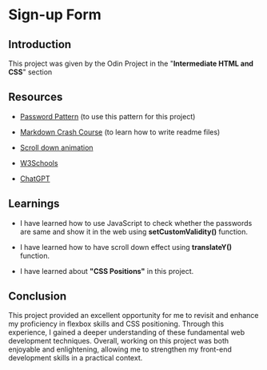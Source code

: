 # Sign-up Form
## Introduction
This project was given by the Odin Project in the 
"__Intermediate HTML and CSS__" section

## Resources
* [Password Pattern](https://stackoverflow.com/questions/19605150/regex-for-password-must-contain-at-least-eight-characters-at-least-one-number-a "StackOverflow") (to use this pattern for this project)

* [Markdown Crash Course](https://www.youtube.com/watch?v=HUBNt18RFbo&pp=ygUVbWFya2Rvd24gY3Jhc2ggY291cnNl "By Traversy Media") (to learn how to write readme files)

* [Scroll down animation](https://codepen.io/daniel-j-leblanc/pen/YbjJZw "Codepen")

* [W3Schools](https://www.w3schools.com/)

* [ChatGPT](https://chat.openai.com/)

## Learnings
* I have learned how to use JavaScript to check whether the passwords are same and show it in the web using __setCustomValidity()__ function.

* I have learned how to have scroll down effect using __translateY()__ function.

* I have learned about __"CSS Positions"__ in this project.

## Conclusion
This project provided an excellent opportunity for me to revisit and enhance my proficiency in flexbox skills and CSS positioning. Through this experience, I gained a deeper understanding of these fundamental web development techniques. Overall, working on this project was both enjoyable and enlightening, allowing me to strengthen my front-end development skills in a practical context.